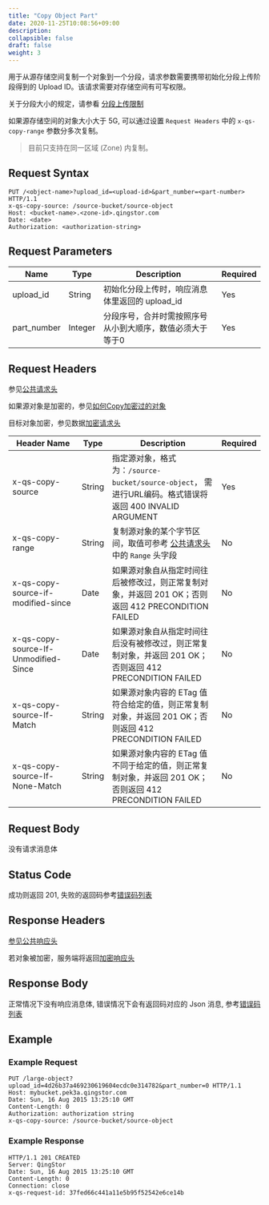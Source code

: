 ```yaml
---
title: "Copy Object Part"
date: 2020-11-25T10:08:56+09:00
description:
collapsible: false
draft: false
weight: 3
---
```




用于从源存储空间复制一个对象到一个分段，请求参数需要携带初始化分段上传阶段得到的 Upload ID。该请求需要对存储空间有可写权限。

关于分段大小的规定，请参看 [分段上传限制](../#分段上传限制)

如果源存储空间的对象大小大于 5G, 可以通过设置 `Request Headers` 中的 `x-qs-copy-range` 参数分多次复制。

> 目前只支持在同一区域 (Zone) 内复制。

## Request Syntax

```http
PUT /<object-name>?upload_id=<upload-id>&part_number=<part-number> HTTP/1.1
x-qs-copy-source: /source-bucket/source-object
Host: <bucket-name>.<zone-id>.qingstor.com
Date: <date>
Authorization: <authorization-string>
```

## Request Parameters

| Name | Type | Description | Required |
| --- | --- | --- | --- |
| upload_id | String | 初始化分段上传时，响应消息体里返回的 upload_id | Yes |
| part_number | Integer | 分段序号，合并时需按照序号从小到大顺序，数值必须大于等于0 | Yes |

## Request Headers

参见[公共请求头](../../../common_header/)

如果源对象是加密的，参见[如何Copy加密过的对象](../../../common/encryption/#如何copy加密过的对象)

目标对象加密，参见数据[加密请求头](../../../common/encryption/#加密请求头)

| Header Name | Type | Description | Required |
| --- | --- | --- | --- |
| x-qs-copy-source | String | 指定源对象，格式为：`/source-bucket/source-object`， 需进行URL编码。格式错误将返回 400 INVALID ARGUMENT | Yes |
| x-qs-copy-range | String | 复制源对象的某个字节区间，取值可参考 [公共请求头](../../../common_header/#object-storage-common-header) 中的 `Range` 头字段 | No |
| x-qs-copy-source-if-modified-since | Date | 如果源对象自从指定时间往后被修改过，则正常复制对象，并返回 201 OK；否则返回 412 PRECONDITION FAILED | No |
| x-qs-copy-source-If-Unmodified-Since | Date | 如果源对象自从指定时间往后没有被修改过，则正常复制对象，并返回 201 OK；否则返回 412 PRECONDITION FAILED | No |
| x-qs-copy-source-If-Match | String | 如果源对象内容的 ETag 值符合给定的值，则正常复制对象，并返回 201 OK；否则返回 412 PRECONDITION FAILED | No |
| x-qs-copy-source-If-None-Match | String | 如果源对象内容的 ETag 值不同于给定的值，则正常复制对象，并返回 201 OK；否则返回 412 PRECONDITION FAILED | No |

## Request Body

没有请求消息体

## Status Code

成功则返回 201, 失败的返回码参考[错误码列表](../../../error_code/)

## Response Headers

[参见公共响应头](../../../common_header/#响应头字段)

若对象被加密，服务端将返回[加密响应头](../../../common/encryption/#加密响应头)

## Response Body

正常情况下没有响应消息体, 错误情况下会有返回码对应的 Json 消息, 参考[错误码列表](../../../error_code/)

## Example

### Example Request

```http
PUT /large-object?upload_id=4d26b37a469230619604ecdc0e314782&part_number=0 HTTP/1.1
Host: mybucket.pek3a.qingstor.com
Date: Sun, 16 Aug 2015 13:25:10 GMT
Content-Length: 0
Authorization: authorization string
x-qs-copy-source: /source-bucket/source-object
```

### Example Response

```http
HTTP/1.1 201 CREATED
Server: QingStor
Date: Sun, 16 Aug 2015 13:25:10 GMT
Content-Length: 0
Connection: close
x-qs-request-id: 37fed66c441a11e5b95f52542e6ce14b
```
